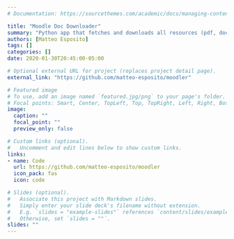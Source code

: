 ```yaml
---
# Documentation: https://sourcethemes.com/academic/docs/managing-content/

title: "Moodle Doc Downloader"
summary: "Python app that fetches and downloads all resources (pdf, docx, pptx) from a course moodle page. Selenium, bs4."
authors: [Matteo Esposito]
tags: []
categories: []
date: 2020-01-30T20:45:00-05:00

# Optional external URL for project (replaces project detail page).
external_link: "https://github.com/matteo-esposito/moodler"

# Featured image
# To use, add an image named `featured.jpg/png` to your page's folder.
# Focal points: Smart, Center, TopLeft, Top, TopRight, Left, Right, BottomLeft, Bottom, BottomRight.
image:
  caption: ""
  focal_point: ""
  preview_only: false

# Custom links (optional).
#   Uncomment and edit lines below to show custom links.
links:
- name: Code
  url: https://github.com/matteo-esposito/moodler
  icon_pack: fas
  icon: code

# Slides (optional).
#   Associate this project with Markdown slides.
#   Simply enter your slide deck's filename without extension.
#   E.g. `slides = "example-slides"` references `content/slides/example-slides.md`.
#   Otherwise, set `slides = ""`.
slides: ""
---
```

